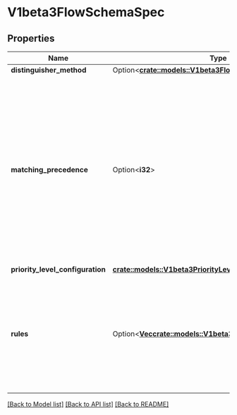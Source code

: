 # V1beta3FlowSchemaSpec

## Properties

Name | Type | Description | Notes
------------ | ------------- | ------------- | -------------
**distinguisher_method** | Option<[**crate::models::V1beta3FlowDistinguisherMethod**](v1beta3.FlowDistinguisherMethod.md)> |  | [optional]
**matching_precedence** | Option<**i32**> | `matchingPrecedence` is used to choose among the FlowSchemas that match a given request. The chosen FlowSchema is among those with the numerically lowest (which we take to be logically highest) MatchingPrecedence.  Each MatchingPrecedence value must be ranged in [1,10000]. Note that if the precedence is not specified, it will be set to 1000 as default. | [optional]
**priority_level_configuration** | [**crate::models::V1beta3PriorityLevelConfigurationReference**](v1beta3.PriorityLevelConfigurationReference.md) |  | 
**rules** | Option<[**Vec<crate::models::V1beta3PolicyRulesWithSubjects>**](v1beta3.PolicyRulesWithSubjects.md)> | `rules` describes which requests will match this flow schema. This FlowSchema matches a request if and only if at least one member of rules matches the request. if it is an empty slice, there will be no requests matching the FlowSchema. | [optional]

[[Back to Model list]](../README.md#documentation-for-models) [[Back to API list]](../README.md#documentation-for-api-endpoints) [[Back to README]](../README.md)


